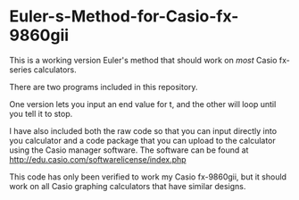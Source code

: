 # Euler-s-Method-for-Casio-fx-9860gii
This is a working version Euler's method that should work on *most* Casio fx-series calculators.

There are two programs included in this repository. 

One version lets you input an end value for t, and the other will loop until you tell it to stop.

I have also included both the raw code so that you can input directly into you calculator and a code package that you can upload to the calculator using the Casio manager software. The software can be found at http://edu.casio.com/softwarelicense/index.php

This code has only been verified to work my Casio fx-9860gii, but it should work on all Casio graphing calculators that have similar designs. 
